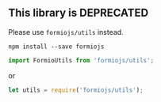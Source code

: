 ## This library is DEPRECATED
Please use ```formiojs/utils``` instead.

```
npm install --save formiojs
```

```js
import FormioUtils from 'formiojs/utils';
```

or 

```js
let utils = require('formiojs/utils');
```
